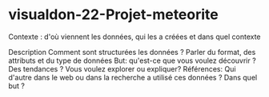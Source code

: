 # visualdon-22-Projet-meteorite


Contexte : d'où viennent les données, qui les a créées et dans quel contexte

Description Comment sont structurées les données ? Parler du format, des attributs et du type de données
But: qu'est-ce que vous voulez découvrir ? Des tendances ? Vous voulez explorer ou expliquer?
Références: Qui d'autre dans le web ou dans la recherche a utilisé ces données ? Dans quel but ?

